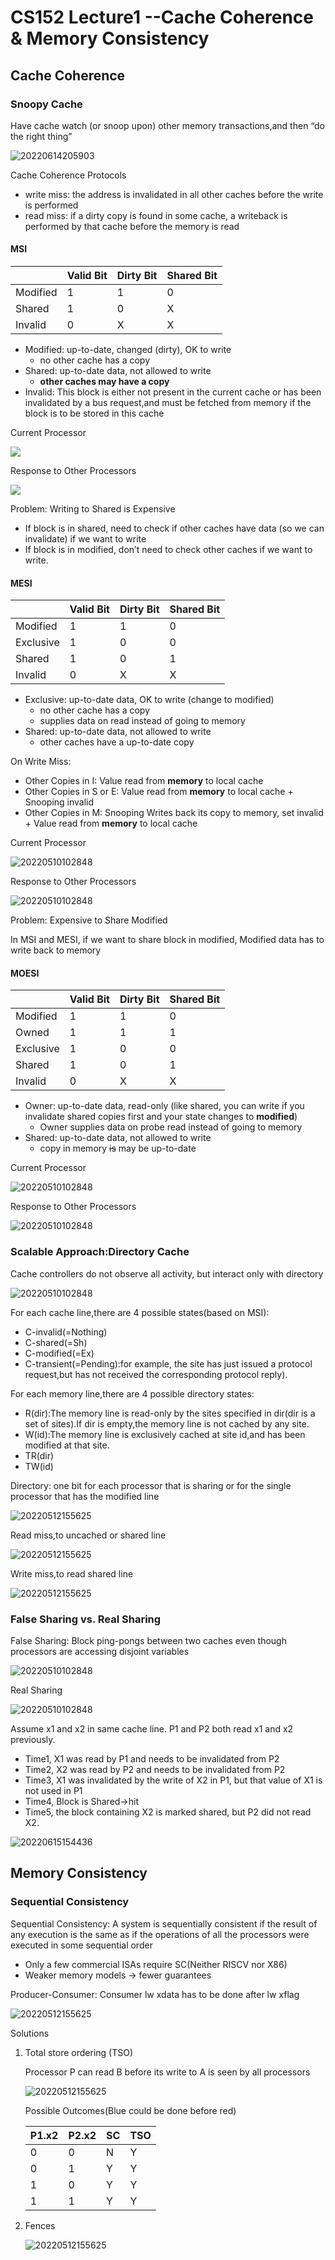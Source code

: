 # CS152 Lecture1 --Cache Coherence & Memory Consistency
## Cache Coherence

### Snoopy Cache

Have cache	watch (or snoop	upon) other	memory transactions,and	then “do the right thing”

![20220614205903](https://raw.githubusercontent.com/zxc2012/image/main/20220614205903.png)

Cache Coherence	Protocols
- write miss: the address is invalidated in all other
caches before the write is performed
- read miss: if a dirty copy is found in some cache, a writeback is performed by that cache before the memory is read 

#### MSI

||Valid Bit| Dirty Bit| Shared Bit|
|-|-|-|-|
|Modified| 1 |1| 0|
|Shared |1 |0 |X |
|Invalid| 0 |X |X |

- Modified: up-to-date, changed (dirty), OK to write
    - no other cache has a copy
- Shared: up-to-date data, not allowed to write
    - **other caches may have a copy**
- Invalid: This	block is either	not	present	in the current cache or	has	been invalidated by	a bus request,and must be fetched from memory if the block is to be stored in	this cache

Current Processor

![](https://raw.githubusercontent.com/zxc2012/image/main/20220510101653.png)

Response to Other Processors

![](https://raw.githubusercontent.com/zxc2012/image/main/20220510102030.png)

Problem: Writing to Shared is Expensive

- If block is in shared, need to check if other caches have data (so we can invalidate) if we want to write
- If block is in modified, don’t need to check other caches if we want to write.

#### MESI

||Valid Bit| Dirty Bit| Shared Bit|
|-|-|-|-|
|Modified| 1 |1| 0|
|Exclusive| 1| 0 |0|
|Shared |1 |0 |1 |
|Invalid| 0 |X |X |

- Exclusive: up-to-date data, OK to write (change to modified)
    - no other cache has a copy
    - supplies data on read instead of going to memory
- Shared: up-to-date data, not allowed to write
    - other caches have a up-to-date copy

On Write Miss: 
- Other Copies in I: Value read from **memory** to local cache
- Other Copies in S or E: Value read from **memory** to local cache + Snooping invalid
- Other Copies in M: Snooping Writes back its copy to memory, set invalid + Value read from **memory** to local cache

Current Processor

![20220510102848](https://raw.githubusercontent.com/zxc2012/image/main/20220510102848.png)

Response to Other Processors

![20220510102848](https://raw.githubusercontent.com/zxc2012/image/main/20220510102939.png)

Problem: Expensive to Share Modified

In MSI and MESI, if we want to share block in modified, Modified data has to write back to memory

#### MOESI

||Valid Bit| Dirty Bit| Shared Bit|
|-|-|-|-|
|Modified| 1 |1| 0|
|Owned |1| 1 |1|
|Exclusive| 1| 0 |0|
|Shared |1 |0 |1 |
|Invalid| 0 |X |X |

- Owner: up-to-date data, read-only (like shared, you can write if you invalidate shared copies first and your state changes to **modified**)
    - Owner supplies data on probe read instead of going to memory
- Shared: up-to-date data, not allowed to write
    - copy in memory ~~is~~ may be up-to-date

Current Processor

![20220510102848](https://raw.githubusercontent.com/zxc2012/image/main/20220510104017.png)

Response to Other Processors

![20220510102848](https://raw.githubusercontent.com/zxc2012/image/main/20220510104121.png)

### Scalable Approach:Directory Cache

Cache controllers do not observe all activity, but interact only with directory

![20220510102848](https://raw.githubusercontent.com/zxc2012/image/main/20220512155437.png)

For each cache line,there are 4	possible states(based on MSI):	
- C-invalid(=Nothing)
- C-shared(=Sh)
- C-modified(=Ex)
- C-transient(=Pending):for example, the site has just issued a	protocol request,but has not received the corresponding protocol reply).

For	each memory	line,there are	4 possible directory states:
- R(dir):The memory	line is	read-only by the sites specified in dir(dir is	a set of sites).If	dir	is	empty,the	memory line is not cached	by	any	site.
- W(id):The	memory line is	exclusively	cached	at	site id,and	has	been modified at that site.
- TR(dir)
- TW(id)

Directory: one bit for each  processor that is sharing or for the  single processor that has the modified  line

![20220512155625](https://raw.githubusercontent.com/zxc2012/image/main/20220512155625.png)

Read miss,to uncached or shared	line

![20220512155625](https://raw.githubusercontent.com/zxc2012/image/main/20220512160731.png)

Write miss,to read shared line

![20220512155625](https://raw.githubusercontent.com/zxc2012/image/main/20220512160920.png)

### False Sharing vs. Real Sharing

False Sharing: Block ping-pongs between two caches even though processors are accessing disjoint variables

![20220510102848](https://raw.githubusercontent.com/zxc2012/image/main/20220510105104.png)

Real Sharing

![20220510102848](https://raw.githubusercontent.com/zxc2012/image/main/20220510105252.png)

Assume x1 and x2 in	same cache line. P1	and	P2 both read x1 and x2 previously.

- Time1, X1 was read by P1 and needs to be invalidated from P2
- Time2, X2 was read by P2 and needs to be invalidated from P2
- Time3, X1 was invalidated by the write of X2 in P1, but that value of X1 is not used in P1
- Time4, Block is Shared->hit
- Time5, the block containing X2 is marked shared, but P2 did not read X2. 

![20220615154436](https://raw.githubusercontent.com/zxc2012/image/main/20220615154436.png)

## Memory Consistency
### Sequential Consistency

Sequential	Consistency: A system is sequentially consistent if	the	result	of	any	execution is the same as if	the	operations of all the processors were executed in	some sequential	order

- Only a few commercial ISAs require SC(Neither RISCV nor X86)
- Weaker memory	models -> fewer	guarantees

Producer-Consumer: Consumer lw xdata has to be done after lw xflag

![20220512155625](https://raw.githubusercontent.com/zxc2012/image/main/20220512202509.png)

Solutions

1. Total store ordering (TSO)

    Processor P can read B before its write to A is seen by all processors

    ![20220512155625](https://raw.githubusercontent.com/zxc2012/image/main/20220512202931.png)

    Possible Outcomes(Blue could be done before red)

    |P1.x2| P2.x2|SC|TSO|
    |--|--|--|--|
    |0 |0 |N| Y|
    |0 |1| Y| Y|
    |1 |0 |Y |Y|
    |1 |1| Y| Y|

2. Fences

    ![20220512155625](https://raw.githubusercontent.com/zxc2012/image/main/20220512203822.png)
